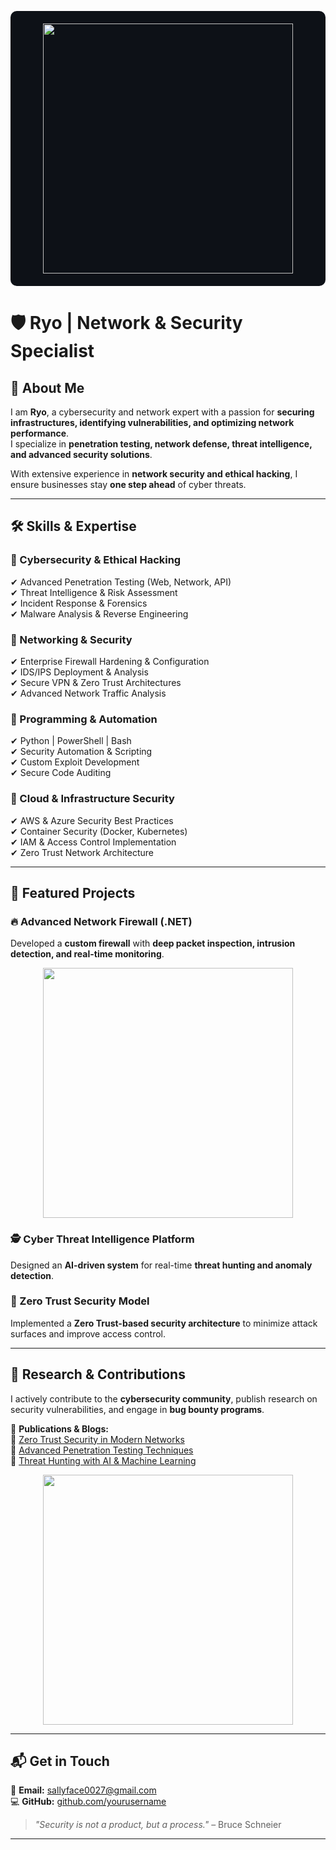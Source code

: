 <!-- Background Styling -->
<p align="center" style="background-color:#0d1117; padding:20px; border-radius:10px;">
  <img src="https://media.giphy.com/media/v1.Y2lkPTc5MGI3NjExM2s3eWxkOGQ4NGFhYTRrZ2IzOTR6dXZqbGd5YmRlbWxvdjl4YzZrMSZlcD12MV9naWZzX3NlYXJjaCZjdD1n/j0iH7veExdr6I/giphy.gif" width="400" />
</p>

# 🛡️ Ryo | Network & Security Specialist  

## 📖 About Me  
I am **Ryo**, a cybersecurity and network expert with a passion for **securing infrastructures, identifying vulnerabilities, and optimizing network performance**.  
I specialize in **penetration testing, network defense, threat intelligence, and advanced security solutions**.  

With extensive experience in **network security and ethical hacking**, I ensure businesses stay **one step ahead** of cyber threats.  

---

## 🛠️ Skills & Expertise  

### 🔹 Cybersecurity & Ethical Hacking  
✔ Advanced Penetration Testing (Web, Network, API)  
✔ Threat Intelligence & Risk Assessment  
✔ Incident Response & Forensics  
✔ Malware Analysis & Reverse Engineering  

### 🔹 Networking & Security  
✔ Enterprise Firewall Hardening & Configuration  
✔ IDS/IPS Deployment & Analysis  
✔ Secure VPN & Zero Trust Architectures  
✔ Advanced Network Traffic Analysis  

### 🔹 Programming & Automation  
✔ Python | PowerShell | Bash  
✔ Security Automation & Scripting  
✔ Custom Exploit Development  
✔ Secure Code Auditing  

### 🔹 Cloud & Infrastructure Security  
✔ AWS & Azure Security Best Practices  
✔ Container Security (Docker, Kubernetes)  
✔ IAM & Access Control Implementation  
✔ Zero Trust Network Architecture  

---

## 🚀 Featured Projects  

### 🔥 Advanced Network Firewall (.NET)  
Developed a **custom firewall** with **deep packet inspection, intrusion detection, and real-time monitoring**.

<p align="center">
  <img src="https://media.giphy.com/media/v1.Y2lkPTc5MGI3NjExNGJvb2xkY2Ezb2c2bjdzOGM1cGN5Y3ByMzQzdzZtdndpa2V4cXpxNSZlcD12MV9naWZzX3NlYXJjaCZjdD1n/YQitE4YNQNahy/giphy.gif" width="400"/>
</p>

### 🕵️ Cyber Threat Intelligence Platform  
Designed an **AI-driven system** for real-time **threat hunting and anomaly detection**.

### 🔐 Zero Trust Security Model  
Implemented a **Zero Trust-based security architecture** to minimize attack surfaces and improve access control.

---

## 📡 Research & Contributions  
I actively contribute to the **cybersecurity community**, publish research on security vulnerabilities, and engage in **bug bounty programs**.

📜 **Publications & Blogs:**  
🔗 [Zero Trust Security in Modern Networks](#)  
🔗 [Advanced Penetration Testing Techniques](#)  
🔗 [Threat Hunting with AI & Machine Learning](#)  

<p align="center">
  <img src="https://media.giphy.com/media/v1.Y2lkPTc5MGI3NjExY3dxN2FnbjRtdXh1bW8ycWVrbnNwOHltcmcxc3Nsa3g1ZmptcWFodyZlcD12MV9naWZzX3NlYXJjaCZjdD1n/3ov9jNziFTMfzSumAw/giphy.gif" width="400"/>
</p>

---

## 📬 Get in Touch  
📩 **Email:** sallyface0027@gmail.com  
💻 **GitHub:** [github.com/yourusername](https://github.com/Corawl13)  

> _"Security is not a product, but a process."_ – Bruce Schneier  

---

